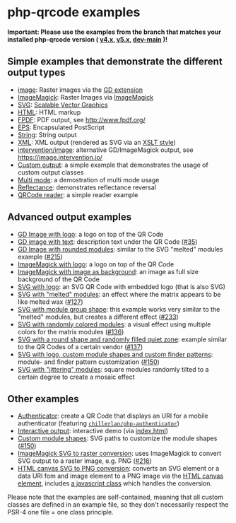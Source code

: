 # php-qrcode examples

**Important: Please use the examples from the branch that matches your installed php-qrcode version (
[v4.x](https://github.com/chillerlan/php-qrcode/tree/v4.3.x/examples),
[v5.x](https://github.com/chillerlan/php-qrcode/tree/v5.0.x/examples),
[dev-main](https://github.com/chillerlan/php-qrcode/tree/main/examples)
)!**

## Simple examples that demonstrate the different output types

- [image](./image.php): Raster images via the [GD extension](https://www.php.net/manual/de/book.image.php)
- [ImageMagick](./imagick.php): Raster Images via [ImageMagick](https://imagemagick.org/)
- [SVG](./svg.php): [Scalable Vector Graphics](https://developer.mozilla.org/en-US/docs/Web/SVG)
- [HTML](./html.php): HTML markup
- [FPDF](./fpdf.php): PDF output, see http://www.fpdf.org/
- [EPS](./eps.php): Encapsulated PostScript
- [String](./text.php): String output
- [XML](./xml.php): XML output (rendered as SVG via an [XSLT style](./qrcode.style.xsl))
- [intervention/image](./intervention-image.php): alternative GD/ImageMagick output, see https://image.intervention.io/
- [Custom output](./custom_output.php): a simple example that demonstrates the usage of custom output classes
- [Multi mode](./multimode.php): a demostration of multi mode usage
- [Reflectance](./reflectance.php): demonstrates reflectance reversal
- [QRCode reader](./reader.php): a simple reader example


## Advanced output examples

- [GD Image with logo](./imageWithLogo.php): a logo on top of the QR Code
- [GD image with text](./imageWithText.php): description text under the QR Code ([#35](https://github.com/chillerlan/php-qrcode/issues/35))
- [GD Image with rounded modules](./imageWithRoundedShapes.php): similar to the SVG "melted" modules example ([#215](https://github.com/chillerlan/php-qrcode/pull/215))
- [ImageMagick with logo](./imagickWithLogo.php): a logo on top of the QR Code
- [ImageMagick with image as background](./imagickImageAsBackground.php): an image as full size background of the QR Code
- [SVG with logo](./svgWithLogo.php): an SVG QR Code with embedded logo (that is also SVG)
- [SVG with "melted" modules](./svgMeltedModules.php): an effect where the matrix appears to be like melted wax ([#127](https://github.com/chillerlan/php-qrcode/issues/127))
- [SVG with module group shape](./svgModuleGroupShape.php): this example works very similar to the "melted" modules, but creates a different effect ([#233](https://github.com/chillerlan/php-qrcode/discussions/233))
- [SVG with randomly colored modules](./svgRandomColoredDots.php): a visual effect using multiple colors for the matrix modules ([#136](https://github.com/chillerlan/php-qrcode/discussions/136))
- [SVG with a round shape and randomly filled quiet zone](./svgRoundQuietzone.php): example similar to the QR Codes of a certain vendor ([#137](https://github.com/chillerlan/php-qrcode/discussions/137))
- [SVG with logo, custom module shapes and custom finder patterns](./svgWithLogoAndCustomShapes.php): module- and finder pattern customization ([#150](https://github.com/chillerlan/php-qrcode/discussions/150))
- [SVG with "jittering" modules](./svgModuleJitter.php): square modules randomly tilted to a certain degree to create a mosaic effect

## Other examples

- [Authenticator](./authenticator.php): create a QR Code that displays an URI for a mobile authenticator (featuring [`chillerlan/php-authenticator`](https://github.com/chillerlan/php-authenticator))
- [Interactive output](./qrcode-interactive.php): interactive demo (via [index.html](./index.html))
- [Custom module shapes](./shapes.svg): SVG paths to customize the module shapes ([#150](https://github.com/chillerlan/php-qrcode/discussions/150))
- [ImageMagick SVG to raster conversion](./imagickConvertSVGtoPNG.php): uses ImageMagick to convert SVG output to a raster image, e.g. PNG ([#216](https://github.com/chillerlan/php-qrcode/discussions/216))
- [HTML canvas SVG to PNG conversion](./svgConvertViaCanvas.php): converts an SVG element or a data URI fom and image element to a PNG image via the [HTML canvas element](https://developer.mozilla.org/en-US/docs/Web/HTML/Element/canvas), includes [a javascript class](./SVGConvert.js) which handles the conversion.


Please note that the examples are self-contained, meaning that all custom classes are defined in an example file, so they don't necessarily respect the PSR-4 one file = one class principle.
